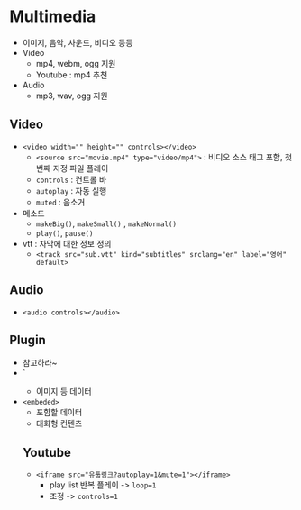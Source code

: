 # Multimedia
- 이미지, 음악, 사운드, 비디오 등등
- Video
	- mp4, webm, ogg 지원
	- Youtube : mp4 추천
- Audio
	- mp3, wav, ogg 지원

## Video
- `<video width="" height="" controls></video>`
	- `<source src="movie.mp4" type="video/mp4">` : 비디오 소스 태그 포함, 첫번째 지정 파일 플레이
	- `controls` : 컨트롤 바
	- `autoplay` : 자동 실행
	- `muted` : 음소거
- 메소드
	- `makeBig()`, `makeSmall()` , `makeNormal()`
	- `play()`, `pause()`
- vtt : 자막에 대한 정보 정의
	- `<track src="sub.vtt" kind="subtitles" srclang="en" label="영어" default>`

## Audio
- `<audio controls></audio>`

## Plugin
- 참고하라~
- `<object>
	- 이미지 등 데이터
- `<embeded>`
	- 포함할 데이터
	- 대화형 컨텐츠

## Youtube
- `<iframe src="유툽링크?autoplay=1&mute=1"></iframe>`
	- play list 반복 플레이 -> `loop=1`
	- 조정 -> `controls=1`